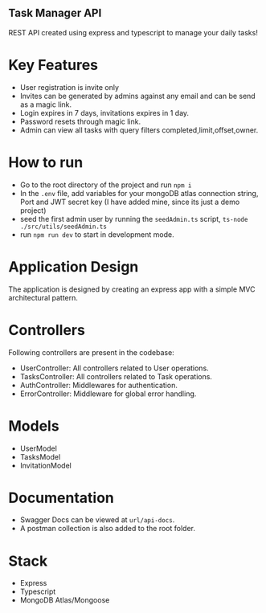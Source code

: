 ## Task Manager API
REST API created using express and typescript to manage your daily tasks!

# Key Features
- User registration is invite only
- Invites can be generated by admins against any email and can be send as a magic link.
- Login expires in 7 days, invitations expires in 1 day.
- Password resets through magic link.
- Admin can view all tasks with query filters completed,limit,offset,owner.
  
# How to run
- Go to the root directory of the project and run ` npm i `
- In the `.env` file, add variables for your mongoDB atlas connection string, Port and JWT secret key (I have added mine, since its just a demo project)
- seed the first admin user by running the `seedAdmin.ts` script, `ts-node ./src/utils/seedAdmin.ts`
- run `npm run dev` to start in development mode.

# Application Design
The application is designed by creating an express app with a simple MVC architectural pattern.

# Controllers
Following controllers are present in the codebase:
  - UserController: All controllers related to User operations.
  - TasksController: All controllers related to Task operations.
  - AuthController: Middlewares for authentication.
  - ErrorController: Middleware for global error handling.

# Models
  - UserModel
  - TasksModel
  - InvitationModel

# Documentation
  - Swagger Docs can be viewed at `url/api-docs`.
  - A postman collection is also added to the root folder.

# Stack
 - Express
 - Typescript
 - MongoDB Atlas/Mongoose



  
